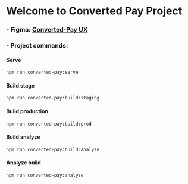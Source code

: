 # Welcome to Converted Pay Project

### - Figma: [Converted-Pay UX](https://www.figma.com/file/QVcGd293k8CFsoAEHRBzEO/Converted-Pay?node-id=1%3A17&mode=dev)

### - Project commands:

#### Serve

```
npm run converted-pay:serve
```

#### Build stage

```
npm run converted-pay:build:staging
```

#### Build production

```
npm run converted-pay:build:prod
```

#### Build analyze

```
npm run converted-pay:build:analyze
```

#### Analyze build

```
npm run converted-pay:analyze
```

<!-- ### - Implemented features:

- Auth
- Auth password flow
- Ads listing
- Ad details
- Create Ad
- Settings - User account
- Settings - Change language
- Settings - Accounts
- Settings - Connect facebook
- Settings - Connect Instagram
- FreshChat
- Wallet - Home
- Wallet - Payment -->
